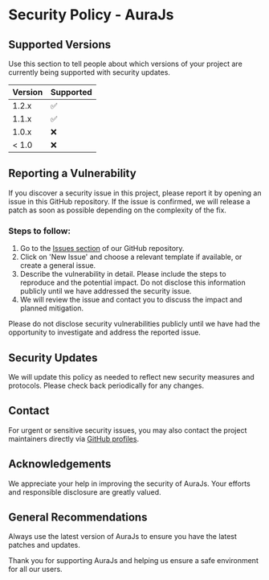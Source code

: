 # Security Policy - AuraJs

## Supported Versions

Use this section to tell people about which versions of your project are currently being supported with security
updates.

| Version | Supported          |
|---------|--------------------|
| 1.2.x   | :white_check_mark: |
| 1.1.x   | :white_check_mark: |
| 1.0.x   | :x:                |
| < 1.0   | :x:                |

## Reporting a Vulnerability

If you discover a security issue in this project, please report it by opening an issue in this GitHub repository. If the
issue is confirmed, we will release a patch as soon as possible depending on the complexity of the fix.

### Steps to follow:

1. Go to the [Issues section](https://github.com/AtsumiFlex/AuraJs/issues) of our GitHub repository.
2. Click on 'New Issue' and choose a relevant template if available, or create a general issue.
3. Describe the vulnerability in detail. Please include the steps to reproduce and the potential impact. Do not disclose
   this information publicly until we have addressed the security issue.
4. We will review the issue and contact you to discuss the impact and planned mitigation.

Please do not disclose security vulnerabilities publicly until we have had the opportunity to investigate and address
the reported issue.

## Security Updates

We will update this policy as needed to reflect new security measures and protocols. Please check back periodically for
any changes.

## Contact

For urgent or sensitive security issues, you may also contact the project maintainers directly
via [GitHub profiles](https://github.com/AtsumiFlex).

## Acknowledgements

We appreciate your help in improving the security of AuraJs. Your efforts and responsible disclosure are greatly valued.

## General Recommendations

Always use the latest version of AuraJs to ensure you have the latest patches and updates.

Thank you for supporting AuraJs and helping us ensure a safe environment for all our users.
